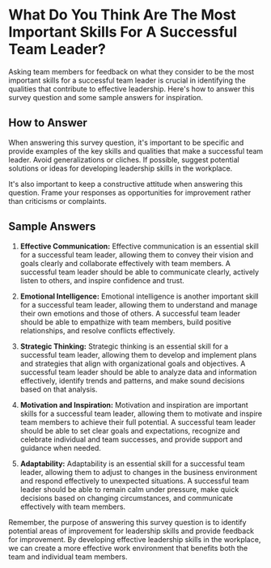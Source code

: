 What Do You Think Are The Most Important Skills For A Successful Team Leader?
====================================================================================================

Asking team members for feedback on what they consider to be the most important skills for a successful team leader is crucial in identifying the qualities that contribute to effective leadership. Here's how to answer this survey question and some sample answers for inspiration.

How to Answer
-------------

When answering this survey question, it's important to be specific and provide examples of the key skills and qualities that make a successful team leader. Avoid generalizations or cliches. If possible, suggest potential solutions or ideas for developing leadership skills in the workplace.

It's also important to keep a constructive attitude when answering this question. Frame your responses as opportunities for improvement rather than criticisms or complaints.

Sample Answers
--------------

1. **Effective Communication:** Effective communication is an essential skill for a successful team leader, allowing them to convey their vision and goals clearly and collaborate effectively with team members. A successful team leader should be able to communicate clearly, actively listen to others, and inspire confidence and trust.

2. **Emotional Intelligence:** Emotional intelligence is another important skill for a successful team leader, allowing them to understand and manage their own emotions and those of others. A successful team leader should be able to empathize with team members, build positive relationships, and resolve conflicts effectively.

3. **Strategic Thinking:** Strategic thinking is an essential skill for a successful team leader, allowing them to develop and implement plans and strategies that align with organizational goals and objectives. A successful team leader should be able to analyze data and information effectively, identify trends and patterns, and make sound decisions based on that analysis.

4. **Motivation and Inspiration:** Motivation and inspiration are important skills for a successful team leader, allowing them to motivate and inspire team members to achieve their full potential. A successful team leader should be able to set clear goals and expectations, recognize and celebrate individual and team successes, and provide support and guidance when needed.

5. **Adaptability:** Adaptability is an essential skill for a successful team leader, allowing them to adjust to changes in the business environment and respond effectively to unexpected situations. A successful team leader should be able to remain calm under pressure, make quick decisions based on changing circumstances, and communicate effectively with team members.

Remember, the purpose of answering this survey question is to identify potential areas of improvement for leadership skills and provide feedback for improvement. By developing effective leadership skills in the workplace, we can create a more effective work environment that benefits both the team and individual team members.
